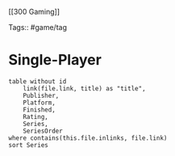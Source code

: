 [[300 Gaming]]

Tags:: #game/tag

# Single-Player
```dataview
table without id
    link(file.link, title) as "title",
    Publisher,
	Platform,
	Finished,
	Rating,
	Series,
	SeriesOrder
where contains(this.file.inlinks, file.link)
sort Series
```